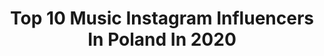 ---
title: Top 10 Music Instagram Influencers In Poland In 2020
description: >-
  Find top music Instagram influencers in Poland in 2020. Most popular hashtags: #hot16challenge2 #nature #april #photo.
platform: Instagram
profiles:
  - username: "julia_binczyk"
    fullname: >-
      Julia Bińczyk
    location: "Poland"
    followers: 16501
    engagement: 1672
    commentsToLikes: 0.092345
    id: ckap6k9lgg7b90i78yj8shl5w
    verified: false
    hashtags: "#hot16challange2, #hot16challenge2, #instagranie"
  - username: "kajajablonska"
    fullname: >-
      𝒌𝒂𝒋𝒂 𝒋𝒂𝒃𝒍𝒐𝒏𝒔𝒌𝒂♡
    location: "Poland"
    followers: 82028
    engagement: 717
    commentsToLikes: 0.077376
    id: ck134u237y6gj0i19oodgmngk
    verified: false
    hashtags: "#singin, #film, #bestvoices, #dream"
  - username: "beata_walczynska"
    fullname: >-
      
    location: "Poland"
    followers: 12062
    engagement: 1537
    commentsToLikes: 0.075752
    id: ck13azgmrsy100i19khq0qwde
    verified: false
    hashtags: "#flowers, #happytime, #naturephoto, #walk"
  - username: "kuberaadam"
    fullname: >-
      Adam Kubera
    location: "Poland"
    followers: 59485
    engagement: 925
    commentsToLikes: 0.045789
    id: ck15sfmoqcrvt0i199br3ujmp
    verified: false
    hashtags: "#concert, #bookstagram, #record, #cold"
  - username: "bartek.kaszuba"
    fullname: >-
      Bartek Kaszuba
    location: "Poland"
    followers: 131442
    engagement: 886
    commentsToLikes: 0.029305
    id: ck5bxs9dcobpd0i11kre6ur3r
    verified: true
    hashtags: "#yswc2020, #siedznadupie, #toja, #instagranie"
  - username: "levelonek"
    fullname: >-
      Wokalista - Menelaos/Levelon
    location: "Poland"
    followers: 8491
    engagement: 1610
    commentsToLikes: 0.046702
    id: ck9wgl009tvnd0j78vgejerlk
    verified: false
    hashtags: "#kobieta, #blondynka, #polskime, #wokal"
  - username: "qeeriefire"
    fullname: >-
      Justyna 🔥
    location: "Poland"
    followers: 20964
    engagement: 1344
    commentsToLikes: 0.036933
    id: ck0w6ezy8892n0i19b3l6lf3r
    verified: false
    hashtags: "#bonjovi, #ironmaiden40, #thrashmetal"
  - username: "romaastemberg"
    fullname: >-
      Roma Astemberg 🌸
    location: "Poland"
    followers: 9485
    engagement: 2019
    commentsToLikes: 0.035462
    id: ck0tupct5847b0i19515uurot
    verified: false
    hashtags: "#brunette, #brunettehair, #milangirl, #tb"
  - username: "sandrvczuraj"
    fullname: >-
      Sandra Maria Czuraj 🦋
    location: "Poland"
    followers: 23936
    engagement: 1413
    commentsToLikes: 0.025983
    id: ck8t1sohiwvar0j782d6xdu8b
    verified: false
    hashtags: "#facemask, #haveaniceday, #childhood, #live"
  - username: "im.sandra_"
    fullname: >-
      Sandra Cygan
    location: "Poland"
    followers: 7175
    engagement: 769
    commentsToLikes: 0.078534
    id: ck8tatqtgt0s60j78gynlhcsj
    verified: false
    hashtags: "#world, #photo, #cover, #april"
---